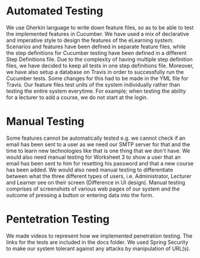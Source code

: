 # Automated Testing
We use Gherkin language to write down feature files, so as to be able to test the implemented features in Cucumber. We have used a mix of declarative and imperative style to design the features of the eLearning system. Scenarios and features have been defined in separate feature files, while the step definitions for Cucumber testing have been defined in a different Step Definitions file. Due to the complexity of having multiple step definition files, we have decided to keep all tests in one step definitions file. Moreover, we have also setup a database on Travis in order to successfully run the Cucumber tests. Some changes for this had to be made in the YML file for Travis. Our feature files test units of the system individually rather than testing the entire system everytime. For example; when testing the ability for a lecturer to add a course, we do not start at the login. 

# Manual Testing
Some features cannot be automatically tested e.g. we cannot check if an email has been sent to a user as we need our SMTP server for that and the time to learn new technologies like that is one thing that we don't have. We would also need manual testing for Worksheet 3 to show a user that an email has been sent to him for resetting his password and that a new course has been added. We would also need manual testing to differentiate between what the three different types of users, i.e. Administrator, Lecturer and Learner see on their screen (Difference in UI design). Manual testing comprises of screenshots of various web pages of our system and the outcome of pressing a button or entering data into the form.

# Pentetration Testing
We made videos to represent how we implemented penetration testing. The links for the tests are included in the docs folder. We used Spring Security to make our system tolerant against any attacks by manipulation of URL(s).
